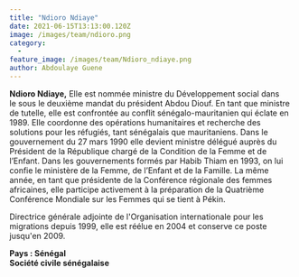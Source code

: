 ```yaml
---
title: "Ndioro Ndiaye"
date: 2021-06-15T13:13:00.120Z
image: /images/team/ndioro.png
category:
  - 
feature_image: /images/team/Ndioro_ndiaye.png
author: Abdoulaye Guene
---
```

**Ndioro Ndiaye,** Elle est nommée ministre du Développement social dans le sous le deuxième mandat du président Abdou Diouf. En tant que ministre de tutelle, elle est confrontée au conflit sénégalo-mauritanien qui éclate en 1989. Elle coordonne des opérations humanitaires et recherche des solutions pour les réfugiés, tant sénégalais que mauritaniens. Dans le gouvernement du 27 mars 1990 elle devient ministre délégué auprès du Président de la République chargé de la Condition de la Femme et de l’Enfant. Dans les gouvernements formés par Habib Thiam en 1993, on lui confie le ministère de la Femme, de l’Enfant et de la Famille. La même année, en tant que présidente de la Conférence régionale des femmes africaines, elle participe activement à la préparation de la Quatrième Conférence Mondiale sur les Femmes qui se tient à Pékin.

Directrice générale adjointe de l'Organisation internationale pour les migrations depuis 1999, elle est réélue en 2004 et conserve ce poste jusqu'en 2009.

**Pays : Sénégal**  
**Société civile sénégalaise**
